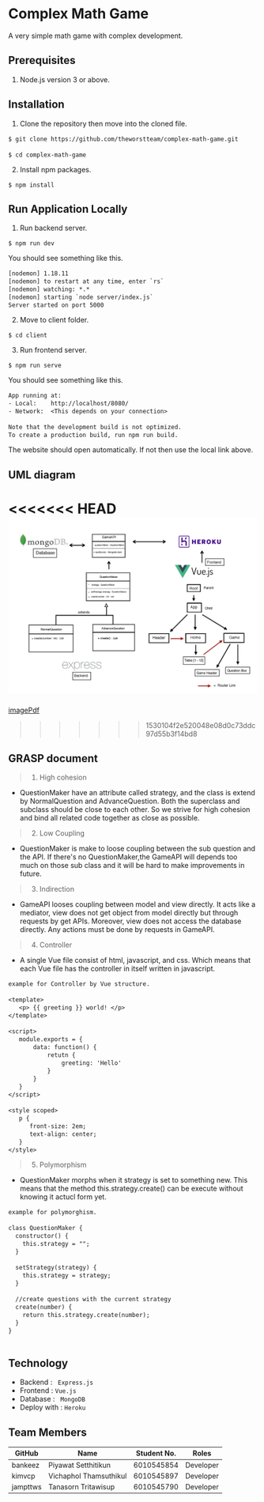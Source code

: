 # Complex Math Game

A very simple math game with complex development.

## Prerequisites

1.  Node.js version 3 or above.

## Installation

1. Clone the repository then move into the cloned file.

``` 
$ git clone https://github.com/theworstteam/complex-math-game.git

$ cd complex-math-game
 ```

2. Install npm packages.

```
$ npm install
```
## Run Application Locally

1. Run backend server.

```
$ npm run dev
```
You should see something like this.
```
[nodemon] 1.18.11
[nodemon] to restart at any time, enter `rs`
[nodemon] watching: *.*
[nodemon] starting `node server/index.js`
Server started on port 5000
```
2. Move to client folder.
```
$ cd client
```
3. Run frontend server.
```
$ npm run serve
```
You should see something like this.
```
App running at:
- Local:    http://localhost/8080/
- Network:  <This depends on your connection>

Note that the development build is not optimized.
To create a production build, run npm run build.
```
The website should open automatically.
If not then use the local link above.

## UML diagram

<<<<<<< HEAD
<img src="server/public/img/uml_diagram-page-001.jpg">
=======
[imagePdf](server/public/img/uml_diagram.pdf)
>>>>>>> 1530104f2e520048e08d0c73ddc97d55b3f14bd8

## GRASP document

> 1. High cohesion 
- QuestionMaker have an attribute called strategy, and the class is extend by NormalQuestion and AdvanceQuestion.  Both the superclass and subclass should be close to each other. So we strive for high cohesion and bind all related code together as close as possible.

> 2. Low Coupling 
- QuestionMaker is make to loose coupling between the sub question and the API. If there's no QuestionMaker,the GameAPI will depends too much on those sub class and it will be hard to make improvements in future. 

> 3. Indirection 
- GameAPI looses coupling between model and view directly. It acts like a mediator, view does not get object from model directly but through requests by get APIs. Moreover, view does not access the database directly. Any actions must be done by requests in GameAPI.

> 4. Controller 
- A single Vue file consist of html, javascript, and css. Which means that each Vue file has the controller in itself written in javascript.
```
example for Controller by Vue structure.

<template>
   <p> {{ greeting }} world! </p>
</template>

<script>
   module.exports = {
       data: function() {
           retutn {
               greeting: 'Hello'
           }
       }       
   }
</script>

<style scoped>
   p {
      front-size: 2em;
      text-align: center;
   }
</style>

```

> 5. Polymorphism 
- QuestionMaker morphs when it strategy is set to something new. This means that the method this.strategy.create() can be execute without knowing it actucl form yet.

``` 
example for polymorghism.

class QuestionMaker {
  constructor() {
    this.strategy = "";
  }

  setStrategy(strategy) {
    this.strategy = strategy;
  }

  //create questions with the current strategy
  create(number) {
    return this.strategy.create(number);
  }
}


```


## Technology

- Backend : ``` Express.js```
- Frontend : ``` Vue.js ```
- Database : ``` MongoDB```
- Deploy with : ``` Heroku ```

## Team Members

| GitHub   | Name                   | Student No. | Roles     |
| -------- | ---------------------- | ----------- | --------- |
| bankeez  | Piyawat Setthitikun    | 6010545854  | Developer |
| kimvcp   | Vichaphol Thamsuthikul | 6010545897  | Developer |
| jampttws | Tanasorn Tritawisup    | 6010545790  | Developer |


